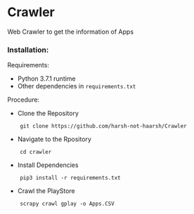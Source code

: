 # Crawler
Web Crawler to get the information of Apps

### Installation:
Requirements:
- Python 3.7.1 runtime
- Other dependencies in `requirements.txt`

Procedure:
- Clone the Repository
```
    git clone https://github.com/harsh-not-haarsh/Crawler
```
- Navigate to the Rpository
```
    cd crawler
```
- Install Dependencies
```
    pip3 install -r requirements.txt
```
- Crawl the PlayStore
```
    scrapy crawl gplay -o Apps.CSV
```